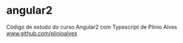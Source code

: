 # angular2
Código de estudo do curso Angular2 com Typescript de Plínio Alves www.github.com/plinioalves
